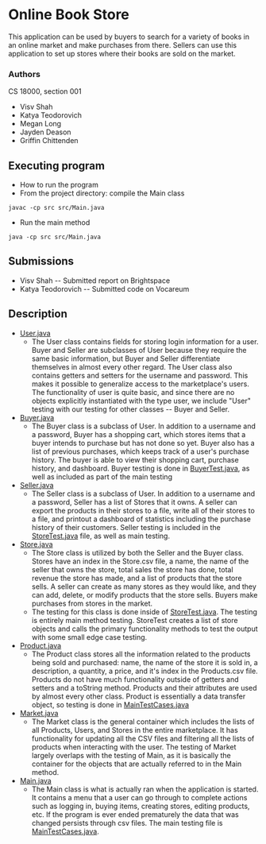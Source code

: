 # Online Book Store

This application can be used by buyers to search for a variety of books in an online market and make purchases from
there. Sellers can use this application to set up stores where their books are sold on the market.

### Authors

CS 18000, section 001

* Visv Shah
* Katya Teodorovich
* Megan Long
* Jayden Deason
* Griffin Chittenden

## Executing program

* How to run the program
* From the project directory: compile the Main class

```
javac -cp src src/Main.java
```

* Run the main method

```
java -cp src src/Main.java
```

## Submissions

* Visv Shah -- Submitted report on Brightspace
* Katya Teodorovich -- Submitted code on Vocareum

## Description

* [User.java](src/User.java)
    * The User class contains fields for storing login information for a user. Buyer and Seller are subclasses of User
      because they require the same basic information, but Buyer and Seller differentiate themselves in almost every
      other regard. The User class also contains getters and setters for the username and password. This makes it
      possible to generalize access to the marketplace's users. The functionality of user is quite basic, and since
      there are no objects explicitly instantiated with the type user, we include "User" testing with our testing for
      other classes -- Buyer and Seller.
* [Buyer.java](src/Buyer.java)
    * The Buyer class is a subclass of User. In addition to a username and a password, Buyer has a shopping cart, which
      stores items that a buyer intends to purchase but has not done so yet. Buyer also has a list of previous
      purchases, which keeps track of a user's purchase history. The buyer is able to view their shopping cart, purchase
      history, and dashboard. Buyer testing is done in [BuyerTest.java](src/BuyerTest.java), as well as included as part
      of the main testing
* [Seller.java](src/Seller.java)
    * The Seller class is a subclass of User. In addition to a username and a password, Seller has a list of Stores that
      it owns. A seller can export the products in their stores to a file, write all of their stores to a file, and
      printout a dashboard of statistics including the purchase history of their customers. Seller testing is included
      in the [StoreTest.java](src/StoreTest.java) file, as well as main testing.
* [Store.java](src/Store.java)
    * The Store class is utilized by both the Seller and the Buyer class. Stores have an index in the Store.csv file, a
      name, the name of the seller that owns the store, total sales the store has done, total revenue the store has
      made, and a list of products that the store sells. A seller can create as many stores as they would like, and they
      can add, delete, or modify products that the store sells. Buyers make purchases from stores in the market.
    * The testing for this class is done inside of [StoreTest.java](src/StoreTest.java). The testing is entirely main
      method testing.
      StoreTest
      creates a list of store objects and calls the primary functionality methods to test the output with some small
      edge
      case testing.
* [Product.java](src/Product.java)
    * The Product class stores all the information related to the products being sold and purchased: name, the name of
      the store it is sold in, a description, a quantity, a price, and it's index in the Products.csv file. Products do
      not have much functionality outside of getters and setters and a toString method. Products and their attributes
      are used by almost every other class. Product is essentially a data transfer object, so testing is done
      in [MainTestCases.java](src/MainTestCases.java)
* [Market.java](src/Market.java)
    * The Market class is the general container which includes the lists of all Products, Users, and Stores in the
      entire marketplace. It has functionality for updating all the CSV files and filtering all the lists of products
      when interacting with the user. The testing of Market largely overlaps with the testing of Main, as it is
      basically the container for the objects that are actually referred to in the Main method.
* [Main.java](src/Main.java)
    * The Main class is what is actually ran when the application is started. It contains a menu that a user can go
      through to complete actions such as logging in, buying items, creating stores, editing products, etc. If the
      program is ever ended prematurely the data that was changed persists through csv files. The main testing file
      is [MainTestCases.java](src/MainTestCases.java). 

